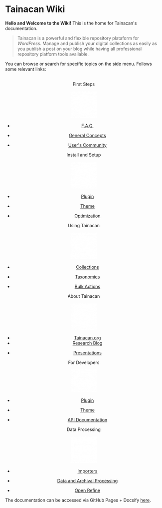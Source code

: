 # Tainacan Wiki

**Hello and Welcome to the Wiki!** This is the home for Tainacan's documentation.

> Tainacan is a powerful and flexible repository plataform for *WordPress*. Manage and publish your digital collections as easily as you publish a post on your blog while having all professional repository platform tools available. 

You can browse or search for specific topics on the side menu. Follows some relevant links:
<br>
<br>
<div class="home-row clearfix" style="text-align:center">
    <div class="home-col">
        <div class="panel home-panel">
            <div class="panel-heading">First Steps</div>
<div class="panel-body">

![First Steps](/_assets/images/Primeiros_passos.png ":no-zoom")

</div>
            <ul class="list-group">
<li class="list-group-item">

[F.A.Q.](faq)

</li>
<li class="list-group-item">

[General Concepts](general-concepts)

</li>
                <li class="list-group-item"><a title="Email List of the User's Community" href="https://lists.riseup.net/www/subscribe/tainacan">User's Community</a></li>
            </ul>
        </div>
    </div>
    <div class="home-col">
        <div class="panel home-panel">
            <div class="panel-heading">Install and Setup</div>
<div class="panel-body">

![Install and Setup](/_assets/images/Instalacao_e_configuracoes.png ":no-zoom")

</div>
            <ul class="list-group">
<li class="list-group-item">

[Plugin](tainacan)

</li>
<li class="list-group-item">

[Theme](theme)

</li>
<li class="list-group-item">

[Optimization](optimization)

</li>
            </ul>
        </div>
    </div>
    <div class="home-col">
        <div class="panel home-panel">
            <div class="panel-heading">Using Tainacan</div>
<div class="panel-body">

![Using Tainacan](/_assets/images/Usando_a_plataforma.png ":no-zoom")

</div>
            <ul class="list-group">
<li class="list-group-item">

[Collections](collections)

</li>
<li class="list-group-item">

[Taxonomies](taxonomies)

</li>
<li class="list-group-item">

[Bulk Actions](bulk-actions)

</li>
            </ul>
        </div>
    </div>
    <div class="home-col">
        <div class="panel home-panel">
            <div class="panel-heading">About Tainacan</div>
<div class="panel-body">

![About Tainacan](/_assets/images/Sobre_o_tainacan.png ":no-zoom")

</div>
            <ul class="list-group">
                <li class="list-group-item"><a title="Tainacan's Oficial Website" href="https://tainacan.org">Tainacan.org</a></li>
                <li class="list-group-item"><a title="Research Blog" href="http://pesquisa.medialab.ufg.br/">Research Blog</a></li>
<li class="list-group-item">

[Presentations](presentations)

</li>
            </ul>
        </div>
    </div>
    <div class="home-col">
        <div class="panel home-panel">
            <div class="panel-heading">For Developers</div>
<div class="panel-body">

![For Developers](/_assets/images/Para_desenvolvedores.png ":no-zoom")

</div>
            <ul class="list-group">
<li class="list-group-item">

[Plugin](/dev/)

</li>
<li class="list-group-item">

[Theme](/dev/)

</li>
                <li class="list-group-item"><a title="API Documentation" href="https://tainacan.org/api-docs/">API Documentation</a></a></li>
            </ul>
        </div>
    </div>
    <div class="home-col">
        <div class="panel home-panel">
            <div class="panel-heading">Data Processing</div>
<div class="panel-body">

![Data Processing](/_assets/images/Tratamento_de_dados.png ":no-zoom")

</div>
            <ul class="list-group">
<li class="list-group-item">

[Importers](importers)

</li>
<li class="list-group-item">

[Data and Archival Processing](data-processing)

</li>
                <li class="list-group-item"><a title="Open Refine" href="http://openrefine.org/">Open Refine</a></li>
            </ul> 
        </div>
    </div>
</div>

The documentation can be accessed via GitHub Pages + Docsify [here](/).
